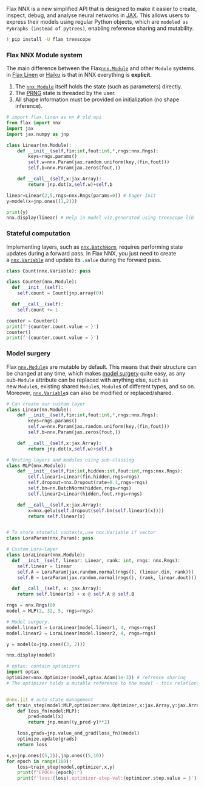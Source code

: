 
Flax NNX is a new simplified API that is designed to make it easier to create, inspect, debug, and analyse neural networks in [JAX](https://jax.readthedocs.io/). This allows users to express their models using regular Python objects, which are `modeled as PyGraphs (instead of pytrees)`, enabling reference sharing and mutability.

```bash
! pip install -U flax treescope
```

### Flax NNX Module system

The main difference between the Flax[`nnx.Module`](https://flax.readthedocs.io/en/latest/api_reference/flax.nnx/module.html) and other `Module` systems in [Flax Linen](https://flax-linen.readthedocs.io/en/latest/api_reference/flax.linen/module.html) or [Haiku](https://dm-haiku.readthedocs.io/en/latest/notebooks/basics.html#Built-in-Haiku-nets-and-nested-modules) is that in NNX everything is **explicit**.

1. The [`nnx.Module`](https://flax.readthedocs.io/en/latest/api_reference/flax.nnx/module.html) itself holds the state (such as parameters) directly.
2. The [PRNG](https://jax.readthedocs.io/en/latest/random-numbers.html) state is threaded by the user.
3. All shape information must be provided on initialization (no shape inference).

```python
# import flax.linen as nn # old api
from flax import nnx
import jax
import jax.numpy as jnp

class Linear(nn.Module):
	def __init__(self,fin:int,fout:int,*,rngs:nnx.Rngs):
		keys=rngs.params()
		self.w=nnx.Param(jax.random.uniform(key,(fin,fout)))
		self.b=nnx.Param(jax.zeros(fout,))

	def __call__(self,x:jax.Array):
		return jnp.dot(x,self.w)+self.b

linear=Linear(2,5,rngs=nnx.Rngs(params=0)) # Eager Init
y=model(x=jnp.ones((1,2))) 

print(y)
nnx.display(linear) # Help in model viz,generated using treescope lib
```


### Stateful computation

Implementing layers, such as [`nnx.BatchNorm`](https://flax.readthedocs.io/en/latest/api_reference/flax.nnx/nn/normalization.html#flax.nnx.BatchNorm), requires performing state updates during a forward pass. In Flax NNX, you just need to create a [`nnx.Variable`](https://flax.readthedocs.io/en/latest/api_reference/flax.nnx/variables.html#flax.nnx.Variable) and update its `.value` during the forward pass.

```python
class Count(nnx.Variable): pass

class Counter(nnx.Module):
  def __init__(self):
    self.count = Count(jnp.array(0))

  def __call__(self):
    self.count += 1

counter = Counter()
print(f'{counter.count.value = }')
counter()
print(f'{counter.count.value = }')
```


### Model surgery

Flax [`nnx.Module`](https://flax.readthedocs.io/en/latest/api_reference/flax.nnx/module.html)s are mutable by default. This means that their structure can be changed at any time, which makes [model surgery](https://flax.readthedocs.io/en/latest/guides/surgery.html) quite easy, as any sub-`Module` attribute can be replaced with anything else, such as new `Module`s, existing shared `Module`s, `Module`s of different types, and so on. Moreover, [`nnx.Variable`](https://flax.readthedocs.io/en/latest/api_reference/flax.nnx/variables.html#flax.nnx.Variable)s can also be modified or replaced/shared.

```python
# Can create our custom layer
class Linear(nn.Module):
	def __init__(self,fin:int,fout:int,*,rngs:nnx.Rngs):
		keys=rngs.params()
		self.w=nnx.Param(jax.random.uniform(key,(fin,fout)))
		self.b=nnx.Param(jax.zeros(fout,))

	def __call__(self,x:jax.Array):
		return jnp.dot(x,self.w)+self.b

# Nesting layers and modules using sub-classing
class MLP(nnx.Module):
	def __init__(self,fin:int,hidden:int,fout:int,rngs:nnx.Rngs):
		self.linear1=Linear(fin,hidden,rngs=rngs)
		self.dropout=nnx.Dropout(rate=0.1,rngs=rngs)
		self.bn=nn.BatchNorm(hidden,rngs=rngs)
		self.linear2=Linear(hidden,fout,rngs=rngs)

	def __call__(self,x:jax.Array):
		x=nnx.gelu(self.dropout(self.bn(self.linear1(x))))
		return self.linear(x)


# To store stateful contexts,use nnx.Variable if vector
class LoraParam(nnx.Param): pass

# Custom Lora-layer
class LoraLinear(nnx.Module):
  def __init__(self, linear: Linear, rank: int, rngs: nnx.Rngs):
    self.linear = linear
    self.A = LoraParam(jax.random.normal(rngs(), (linear.din, rank)))
    self.B = LoraParam(jax.random.normal(rngs(), (rank, linear.dout)))

  def __call__(self, x: jax.Array):
    return self.linear(x) + x @ self.A @ self.B

rngs = nnx.Rngs(0)
model = MLP(2, 32, 5, rngs=rngs)

# Model surgery.
model.linear1 = LoraLinear(model.linear1, 4, rngs=rngs)
model.linear2 = LoraLinear(model.linear2, 4, rngs=rngs)

y = model(x=jnp.ones((3, 2)))

nnx.display(model)

# optax: contain optimizers 
import optax
optimizer=nnx.Optimizer(model,optax.Adam(1e-3)) # refrence sharing
# The optimizer holds a mutable reference to the model - this relationship is preserved inside the train_step function making it possible to update the model’s parameters using the optimizer alone.


@nnx.jit # auto state management
def train_step(model:MLP,optimizer:nnx.Optimizer,x:jax.Array,y:jax.Array):
	def loss_fn(model:MLP):
		pred=model(x)
		return jnp.mean((y_pred-y)**2)

	loss,grads=jnp.value_and_grad(loss_fn)(model)
	optimize.update(grads)
	return loss

x,y=jnp.ones((5,2)),jnp.ones((5,10))
for epoch in range(100):
	loss=train_step(model,optimizer,x,y)
	print(f"EPOCH:{epoch}:")
	print(f'loss:{loss},optimizer-step-val:{optimizer.step.value = }')
```